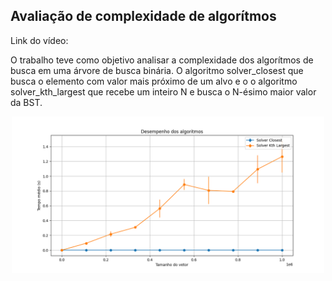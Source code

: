 ## Avaliação de complexidade de algorítmos

Link do vídeo:

O trabalho teve como objetivo analisar a complexidade dos algorítmos de busca em uma árvore de busca binária. O algoritmo solver_closest que busca o elemento com valor mais próximo de um alvo e o o algoritmo solver_kth_largest que recebe um inteiro N e busca o N-ésimo maior valor da BST.

<p align="center">
 <img width="500" src="img/Time_Complexity.png">
</p>  
